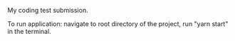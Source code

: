 My coding test submission.

To run application: navigate to root directory of the project, run "yarn start" in the terminal.
